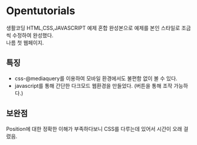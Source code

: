# Opentutorials
생활코딩 HTML,CSS,JAVASCRIPT 예제 혼합 완성본으로 예제를 본인 스타일로 조금씩 수정하여 완성했다.<br>나름 첫 웹페이지.
<h2>특징</h2>
<ul>
  <li>css-@mediaquery를 이용하여 모바일 환경에서도 불편함 없이 볼 수 있다.</li>
  <li>javascript를 통해 간단한 다크모드 웹환경을 만들었다. (버튼을 통해 조작 가능하다.)</li>
</ul>
<h2>보완점</h2>
Position에 대한 정확한 이해가 부족하다보니 CSS를 다루는데 있어서 시간이 오래 걸렸음.
